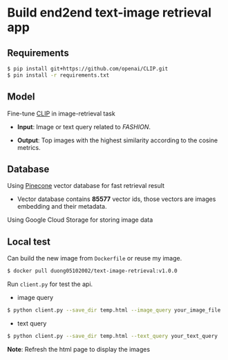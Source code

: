 # Build end2end text-image retrieval app

## Requirements

```bash
$ pip install git+https://github.com/openai/CLIP.git
$ pin install -r requirements.txt
```

## Model

Fine-tune [CLIP](https://arxiv.org/abs/2103.00020) in image-retrieval task

+  **Input**: Image or text query related to *FASHION*.

+  **Output**: Top images with the highest similarity according to the cosine metrics.

## Database

Using [Pinecone](https://www.pinecone.io/) vector database for fast retrieval result
+ Vector database contains **85577** vector ids, those vectors are images embedding and their metadata.

Using Google Cloud Storage for storing image data

## Local test
Can build the new image from `Dockerfile` or reuse my image.
```bash
$ docker pull duong05102002/text-image-retrieval:v1.0.0
```
Run `client.py` for test the api.

+ image query
```bash
$ python client.py --save_dir temp.html --image_query your_image_file
```
+ text query
```bash
$ python client.py --save_dir temp.html --text_query your_text_query
```
**Note**: Refresh the html page to display the images
